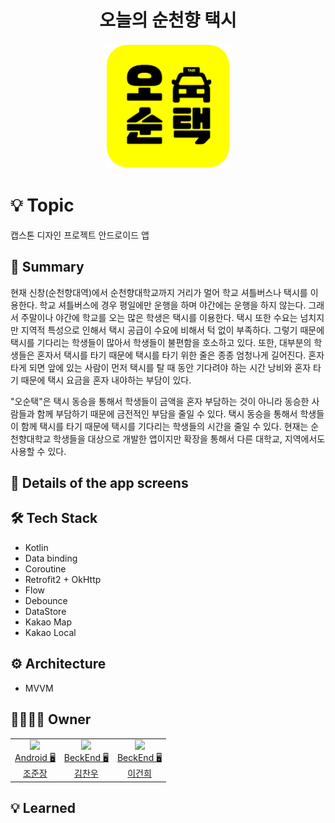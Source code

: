 <h1 align="center">오늘의 순천향 택시</h1>

<p align="center"><img src="./app/src/main/res/drawable-v24/ost_logo.png" width="200" height="200"/></p>


# 💡 Topic
캡스톤 디자인 프로젝트 안드로이드 앱


## 📝 Summary
현재 신창(순천향대역)에서 순천향대학교까지 거리가 멀어 학교 셔틀버스나 택시를 이용한다. 학교 셔틀버스에 경우 평일에만 운행을 하며 야간에는 운행을 하지 않는다. 그래서 주말이나 야간에 학교를 오는 많은 학생은 택시를 이용한다. 택시 또한 수요는 넘치지만 지역적 특성으로 인해서 택시 공급이 수요에 비해서 턱 없이 부족하다. 그렇기 때문에 택시를 기다리는 학생들이 많아서 학생들이 불편함을 호소하고 있다. 또한, 대부분의 학생들은 혼자서 택시를 타기 때문에 택시를 타기 위한 줄은 종종 엄청나게 길어진다. 혼자 타게 되면 앞에 있는 사람이 먼저 택시를 탈 때 동안 기다려야 하는 시간 낭비와 혼자 타기 때문에 택시 요금을 혼자 내야하는 부담이 있다. 

"오순택"은 택시 동승을 통해서 학생들이 금액을 혼자 부담하는 것이 아니라 동승한 사람들과 함께 부담하기 때문에 금전적인 부담을 줄일 수 있다. 택시 동승을 통해서 학생들이 함께 택시를 타기 때문에 택시를 기다리는 학생들의 시간을 줄일 수 있다. 현재는 순천향대학교 학생들을 대상으로 개발한 앱이지만 확장을 통해서 다른 대학교, 지역에서도 사용할 수 있다.


## 📖 Details of the app screens


## 🛠️ ****Tech Stack****

- Kotlin
- Data binding
- Coroutine
- Retrofit2 + OkHttp
- Flow
- Debounce
- DataStore
- Kakao Map
- Kakao Local

## ⚙️ Architecture

- MVVM

## 👨‍👩‍👧‍👦 Owner

<table>

  <td align=center>
  <a href="https://github.com/junjange">
  <img src="https://avatars.githubusercontent.com/u/69571848?v=4" width="100px"  />
  <br/>
  Android 🖥
  <br/>
  조준장
  </a>
  </td>
 
  <td align=center>
  <a href="https://github.com/chanu2">
  <img src="https://avatars.githubusercontent.com/u/96942183?v=4" width="100px"  />
  <br/>
  BeckEnd 🖥
  <br/>
  김찬우
  </a>
  </td>
  
  <td align=center>
  <a href="https://github.com/GeonHui2">
  <img src="https://avatars.githubusercontent.com/u/92250144?v=4" width="100px"  />
  <br/>
  BeckEnd 🖥
  <br/>
  이건희
  </a>
  </td>
  
</tr>
 
  
</table>


## 💡 ****Learned****





